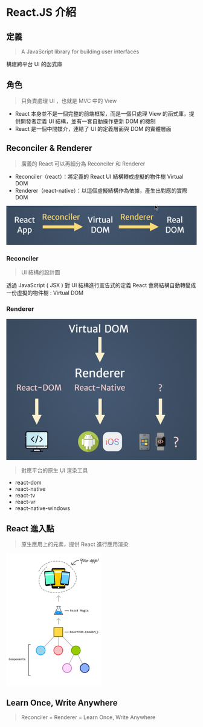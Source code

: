 # React.JS 介紹

## 定義

> A JavaScript library for building user interfaces

構建跨平台 UI 的函式庫

## 角色

> 只負責處理 UI ，也就是 MVC 中的 View

- React 本身並不是一個完整的前端框架，而是一個只處理 View 的函式庫，提供開發者定義 UI 結構，並有一套自動操作更新 DOM 的機制
- React 是一個中間媒介，連結了 UI 的定義層面與 DOM 的實體層面

## Reconciler & Renderer

> 廣義的 React 可以再細分為 Reconciler 和 Renderer

- Reconciler（react）：將定義的 React UI 結構轉成虛擬的物件樹 Virtual DOM
- Renderer（react-native）：以這個虛擬結構作為依據，產生出對應的實際 DOM

![React-Work-Flow](assets/React-Work-Flow.png)

### Reconciler

> UI 結構的設計圖

透過 JavaScript ( JSX ) 對 UI 結構進行宣告式的定義
React 會將結構自動轉變成一份虛擬的物件樹 : Virtual DOM

### Renderer

![Render](assets/Renderer.png)

> 對應平台的原生 UI 渲染工具

- react-dom
- react-native
- react-tv
- react-vr
- react-native-windows

## React 進入點

> 原生應用上的元素，提供 React 進行應用渲染

<img src="assets/register_comp_tree.png" width="auto" height="350" />

## Learn Once, Write Anywhere

> Reconciler + Renderer = Learn Once, Write Anywhere
